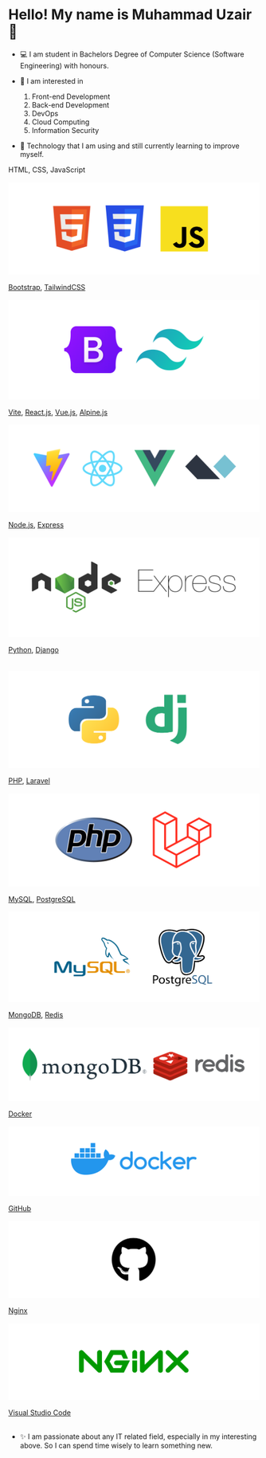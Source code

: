 # Hello! My name is Muhammad Uzair 👦    

- 💻 I am student in Bachelors Degree of Computer Science (Software Engineering) with honours.     

- 👀 I am interested in 
  1. Front-end Development
  2. Back-end Development
  3. DevOps
  4. Cloud Computing
  5. Information Security

- 🌱 Technology that I am using and still currently learning to improve myself.        

HTML, CSS, JavaScript <br><br>
![Frontend Basic](./banners/frontend1.png)     
    
[Bootstrap](https://getbootstrap.com/), [TailwindCSS](https://tailwindcss.com/) <br><br>
![CSS Framework](./banners/frontend2.png)
    
[Vite](https://vitejs.dev/), [React.js](https://reactjs.org/), [Vue.js](https://vuejs.org/), [Alpine.js](https://alpinejs.dev/) <br><br> 
![JS Framework](./banners/frontend3.png)     
  
[Node.js](https://nodejs.org/en/), [Express](https://expressjs.com/) <br><br>
![Backend JS](./banners/backend-js.png)     
   
[Python](https://www.python.org/), [Django](https://www.djangoproject.com/) <br><br>         
![Backend Python](./banners/backend-py.png)     
   
[PHP](https://www.php.net/), [Laravel](https://laravel.com/) <br><br>
![Backend PHP](./banners/backend-php.png)     
  
[MySQL](https://www.mysql.com/), [PostgreSQL](https://www.postgresql.org/) <br><br> 
![SQL Databases](./banners/sql-database.png)     
  
[MongoDB](https://www.mongodb.com/), [Redis](https://redis.io/) <br><br>
![NoSQL Database](./banners/nosql-database.png)     
  
[Docker](https://www.docker.com/) <br><br>
![Containerization](./banners/container.png)     
   
[GitHub](https://github.com/) <br><br>
![Version Control](./banners/version-control.png)     
  
[Nginx](https://www.nginx.com/) <br><br> 
![Web Server](./banners/web-server.png)     
     
[Visual Studio Code](https://code.visualstudio.com) <br><br>

- ✨ I am passionate about any IT related field, especially in my interesting above. So I can spend time wisely to learn something new.
